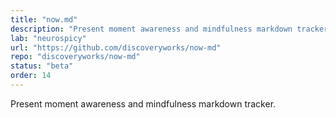 ```yaml
---
title: "now.md"
description: "Present moment awareness and mindfulness markdown tracker."
lab: "neurospicy"
url: "https://github.com/discoveryworks/now-md"
repo: "discoveryworks/now-md"
status: "beta"
order: 14
---
```


Present moment awareness and mindfulness markdown tracker.